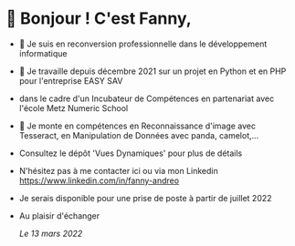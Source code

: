  # 👋 Bonjour ! C'est Fanny,

- 👀 Je suis en reconversion professionnelle dans le développement informatique
- 🌱 Je travaille depuis décembre 2021 sur un projet en Python et en PHP pour l'entreprise EASY SAV
- dans le cadre d'un Incubateur de Compétences en partenariat avec l'école Metz Numeric School
- 💞️ Je monte en compétences en Reconnaissance d'image avec Tesseract, en Manipulation de Données avec panda, camelot,...
- Consultez le dépôt 'Vues Dynamiques' pour plus de détails
- N'hésitez pas à me contacter ici ou via mon Linkedin https://www.linkedin.com/in/fanny-andreo
- Je serais disponible pour une prise de poste à partir de juillet 2022
- Au plaisir d'échanger

  <i>Le 13 mars 2022</i>



